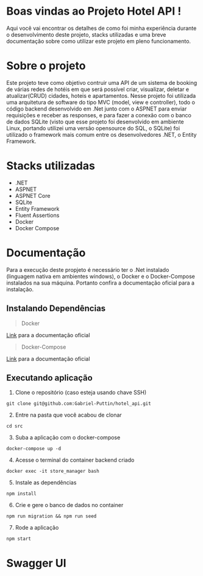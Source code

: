 # Boas vindas ao Projeto Hotel API !

Aqui você vai encontrar os detalhes de como foi minha experiência durante o desenvolvimento deste projeto, stacks utilizadas e uma breve documentação sobre como utilizar este projeto em pleno funcionamento.

# Sobre o projeto

Este projeto teve como objetivo contruir uma API de um sistema de booking de várias redes de hotéis em que será possível criar, visualizar, deletar e atualizar(CRUD) cidades, hoteis e apartamentos. Nesse projeto foi utilizada uma arquitetura de software do tipo MVC (model, view e controller), todo o código backend desenvolvido em .Net junto com o ASPNET para enviar requisições e receber as responses, e para fazer a conexão com o banco de dados SQLite (visto que esse projeto foi desenvolvido em ambiente Linux, portando utilizei uma versão opensource do SQL, o SQLite) foi utilizado o framework mais comum entre os desenvolvedores .NET, o Entity Framework.

# Stacks utilizadas

* .NET
* ASPNET
* ASPNET Core
* SQLite
* Entity Framework
* Fluent Assertions
* Docker
* Docker Compose

# Documentação

Para a execução deste propjeto é necessário ter o .Net instalado (linguagem nativa em ambientes windows), o Docker e o Docker-Compose instalados na sua máquina. Portanto confira a documentação oficial para a instalação.

## Instalando Dependências

> Docker

[Link](https://docs.docker.com/engine/install/) para a documentação oficial

> Docker-Compose

[Link](https://docs.docker.com/compose/install/#install-compose) para a documentação oficial

## Executando aplicação

1. Clone o repositório (caso esteja usando chave SSH)
```
git clone git@github.com:Gabriel-Puttin/hotel_api.git
```
2. Entre na pasta que você acabou de clonar
```
cd src
```
3. Suba a aplicação com o docker-compose
```
docker-compose up -d
```
4. Acesse o terminal do container backend criado
```
docker exec -it store_manager bash
```
5. Instale as dependências
```
npm install
```
6. Crie e gere o banco de dados no container
```
npm run migration && npm run seed
```
7. Rode a aplicação
```
npm start
```
# Swagger UI
